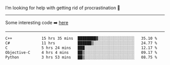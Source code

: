 I’m looking for help with getting rid of procrastination 🤔

-----

Some interesting code :arrow_right: [here](https://github.com/zhen8838/playground)

-----

<!--START_SECTION:waka-->

```txt
C++             15 hrs 35 mins  ████████▓░░░░░░░░░░░░░░░░   35.10 %
C#              11 hrs          ██████▒░░░░░░░░░░░░░░░░░░   24.77 %
C               5 hrs 24 mins   ███░░░░░░░░░░░░░░░░░░░░░░   12.17 %
Objective-C     4 hrs 4 mins    ██▒░░░░░░░░░░░░░░░░░░░░░░   09.17 %
Python          3 hrs 53 mins   ██▒░░░░░░░░░░░░░░░░░░░░░░   08.75 %
```

<!--END_SECTION:waka-->

<!--
**zhen8838/zhen8838** is a ✨ _special_ ✨ repository because its `README.md` (this file) appears on your GitHub profile.

Here are some ideas to get you started:

- 🔭 I’m currently working on ...
- 🌱 I’m currently learning ...
- 👯 I’m looking to collaborate on ...
 ...
- 💬 Ask me about ...
- 📫 How to reach me: ...
- 😄 Pronouns: ...
- ⚡ Fun fact: ...
-->
